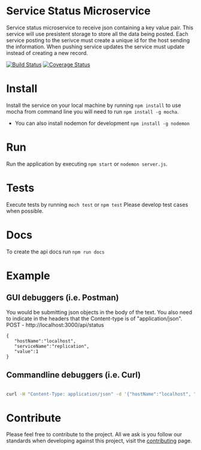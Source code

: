 # Service Status Microservice
Service status microservice to receive json containing a key value pair. This service will use presistent storage to store all the data being posted. Each service posting to the serivce must create a unique id for the host sending the information. When pushing service updates the service must update instead of creating a new record. 

[![Build Status](https://travis-ci.org/BondAnthony/status-service.svg?branch=master)](https://travis-ci.org/BondAnthony/status-service) [![Coverage Status](https://coveralls.io/repos/github/BondAnthony/status-service/badge.svg?branch=master)](https://coveralls.io/github/BondAnthony/status-service?branch=master)

# Install 
Install the service on your local machine by running ```npm install``` to use mocha from command line you will need to run ```npm install -g mocha```.
- You can also install nodemon for development ```npm install -g nodemon```

# Run
Run the application by executing ```npm start``` or ```nodemon server.js```.

# Tests
Execute tests by running ```moch test``` or ```npm test```
Please develop test cases when possible.

# Docs
To create the api docs run ```npm run docs```

# Example
## GUI debuggers (i.e. Postman)

You would be submitting json objects in the body of the text. You also need to indicate in the headers that the Content-type is of "application/json".
POST - http://localhost:3000/api/status
```
{
   "hostName":"localhost",
   "serviceName":"replication",
   "value":1
}
```

## Commandline debuggers (i.e. Curl)

```bash

curl -H "Content-Type: application/json" -d '{"hostName":"localhost", "serviceName":"replication", "value":1}' http://localhost:3000/api/status

```

# Contribute
Please feel free to contribute to the project. All we ask is you follow our standards when developing against this project, visit the [contributing](CONTRIBUTING.md) page.